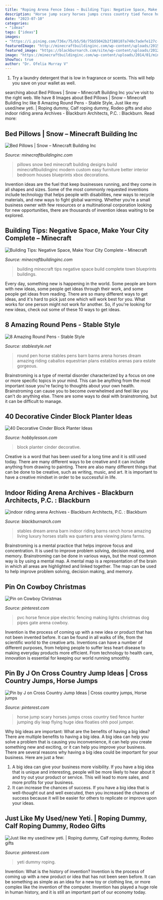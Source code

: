 ```yaml
---
title: "Roping Arena Fence Ideas ~ Building Tips: Negative Space, Make Your City Complete – Minecraft"
description: "Horse jump scary horses jumps cross country tied fence hunter jumping diy leap flying huge idea floaties ohh pool jumper"
date: "2023-07-10"
categories:
- "ideas"
tags: ["ideas"]
images:
- "https://i.pinimg.com/736x/75/b5/50/75b55042b2f280107a740c7adefe127c--yeti-cooler-horse-tips.jpg"
featuredImage: "http://minecraftbuildinginc.com/wp-content/uploads/2015/06/Minecraft-negative-space-how-to-build-ideas-tips-guides-perfect-city.jpg"
featured_image: "https://blackburnarch.com/site/wp-content/uploads/2012/02/img_4603.jpg"
image: "https://minecraftbuildinginc.com/wp-content/uploads/2014/01/minecraft-design-snow-as-pillows.jpg"
ShowToc: true
author: "Dr. Ofelia Murray V"
---
```



1. Try a laundry detergent that is low in fragrance or scents. This will help you save on your wallet as well.

	

		
searching about Bed Pillows | Snow – Minecraft Building Inc you've visit to the right web. We have 8 Images about Bed Pillows | Snow – Minecraft Building Inc like 8 Amazing Round Pens - Stable Style, Just like my used/new yeti. | Roping dummy, Calf roping dummy, Rodeo gifts and also indoor riding arena Archives - Blackburn Architects, P.C. : Blackburn. Read more:
		
    
## Bed Pillows | Snow – Minecraft Building Inc

<img loading=lazy src="https://minecraftbuildinginc.com/wp-content/uploads/2014/01/minecraft-design-snow-as-pillows.jpg" onerror="this.onerror=null;this.src='https://tse4.mm.bing.net/th?id=OIP.59s0Nk7V9akrLHf2Lq0bwwHaD4&amp;pid=15.1';" alt="Bed Pillows | Snow – Minecraft Building Inc">

_Source: minecraftbuildinginc.com_

>pillows snow bed minecraft building designs build minecraftbuildinginc modern custom easy furniture better interior bedroom houses blueprints xbox decorations. 

	

Invention ideas are the fuel that keep businesses running, and they come in all shapes and sizes. Some of the most commonly requested inventions include technology that helps people with disabilities, new ways to recycle materials, and new ways to fight global warming. Whether you’re a small business owner with few resources or a multinational corporation looking for new opportunities, there are thousands of invention ideas waiting to be explored.

    
## Building Tips: Negative Space, Make Your City Complete – Minecraft

<img loading=lazy src="http://minecraftbuildinginc.com/wp-content/uploads/2015/06/Minecraft-negative-space-how-to-build-ideas-tips-guides-perfect-city.jpg" onerror="this.onerror=null;this.src='https://tse2.mm.bing.net/th?id=OIP.RVIJ-FYly7O9C1kBXReV4QHaEY&amp;pid=15.1';" alt="Building Tips: Negative Space, Make Your City Complete – Minecraft">

_Source: minecraftbuildinginc.com_

>building minecraft tips negative space build complete town blueprints buildings. 

	

Every day, something new is happening in the world. Some people are born with new ideas, some people get ideas through their work, and some people get ideas from reading. There are so many different ways to get ideas, and it's hard to pick just one which will work best for you. What works for one person might not work for another. So, if you're looking for new ideas, check out some of these 10 ways to get ideas.

    
## 8 Amazing Round Pens - Stable Style

<img loading=lazy src="https://i2.wp.com/stablestyle.net/wp-content/uploads/2016/06/Stunning-round-pen-that-blends-in-with-the-home-and-its-features.jpg?fit=650%2C416" onerror="this.onerror=null;this.src='https://tse4.mm.bing.net/th?id=OIP.aK-EoV7B4sopp4sWABd7ggHaEv&amp;pid=15.1';" alt="8 Amazing Round Pens - Stable Style">

_Source: stablestyle.net_

>round pen horse stables pens barn barns arena horses dream amazing riding caballos equestrian plans establos arenas para estate gorgeous. 

	

Brainstroming is a type of mental disorder characterized by a focus on one or more specific topics in your mind. This can be anything from the most important issue you're facing to thoughts about your own health. Brainstroming can cause you to become overwhelmed and feel like you can't do anything else. There are some ways to deal with brainstroming, but it can be difficult to manage.

    
## 40 Decorative Cinder Block Planter Ideas

<img loading=lazy src="http://hobbylesson.com/wp-content/uploads/2019/01/Decorative-Cinder-Block-Planter-Ideas-1.jpg" onerror="this.onerror=null;this.src='https://tse1.mm.bing.net/th?id=OIP.fteiz-pNB1_YLIsP0nbXqAHaLH&amp;pid=15.1';" alt="40 Decorative Cinder Block Planter Ideas">

_Source: hobbylesson.com_

>block planter cinder decorative. 

	

Creative is a word that has been used for a long time and it is still used today. There are many different ways to be creative and it can include anything from drawing to painting. There are also many different things that can be done to be creative, such as writing, music, and art. It is important to have a creative mindset in order to be successful in life.

    
## Indoor Riding Arena Archives - Blackburn Architects, P.C. : Blackburn

<img loading=lazy src="https://blackburnarch.com/site/wp-content/uploads/2012/02/img_4603.jpg" onerror="this.onerror=null;this.src='https://tse2.mm.bing.net/th?id=OIP.Lk4d5VNsevxNXLYlIeNH6wHaE7&amp;pid=15.1';" alt="indoor riding arena Archives - Blackburn Architects, P.C. : Blackburn">

_Source: blackburnarch.com_

>stables dream arena barn indoor riding barns ranch horse amazing living luxury horses stalls wa quarters area viewing plans farms. 

	

Brainstroming is a mental practice that helps improve focus and concentration. It is used to improve problem solving, decision making, and memory. Brainstroming can be done in various ways, but the most common way is by using a mental map. A mental map is a representation of the brain in which all areas are highlighted and linked together. The map can be used to help improve problem solving, decision making, and memory.

    
## Pin On Cowboy Christmas

<img loading=lazy src="https://i.pinimg.com/736x/21/c6/65/21c66510300254e2fc1a891b98fd37cb--horse-fencing-pvc-pipes.jpg" onerror="this.onerror=null;this.src='https://tse1.mm.bing.net/th?id=OIP.DAUkbnYaGlx6EKIkOcW4iwHaFj&amp;pid=15.1';" alt="Pin on Cowboy Christmas">

_Source: pinterest.com_

>pvc horse fence pipe electric fencing making lights christmas dog pipes gate arena cowboy. 

	

Invention is the process of coming up with a new idea or product that has not been invented before. It can be found in all walks of life, from the scientific world to the creative arts. Inventions can have a number of different purposes, from helping people to suffer less heart disease to making everyday products more efficient. From technology to health care, innovation is essential for keeping our world running smoothly.

    
## Pin By J On Cross Country Jump Ideas | Cross Country Jumps, Horse Jumps

<img loading=lazy src="https://i.pinimg.com/originals/0f/34/31/0f343111f987caa68a748cba7e731c50.jpg" onerror="this.onerror=null;this.src='https://tse1.mm.bing.net/th?id=OIP.nqWsm0nxAXggXmo06O4SMQHaE6&amp;pid=15.1';" alt="Pin by J on Cross Country Jump Ideas | Cross country jumps, Horse jumps">

_Source: pinterest.com_

>horse jump scary horses jumps cross country tied fence hunter jumping diy leap flying huge idea floaties ohh pool jumper. 

	

Why big ideas are important: What are the benefits of having a big idea?
There are multiple benefits to having a big idea. A big idea can help you solve a problem that is causing you inconvenience, it can help you create something new and exciting, or it can help you improve your business. There are several reasons why having a big idea could be important for your business. Here are just a few: 
1) A big idea can give your business more visibility. If you have a big idea that is unique and interesting, people will be more likely to hear about it and try out your product or service. This will lead to more sales, and more profits for your business. 
2) It can increase the chances of success. If you have a big idea that is well-thought out and well executed, then you increased the chances of success because it will be easier for others to replicate or improve upon your ideas.

    
## Just Like My Used/new Yeti. | Roping Dummy, Calf Roping Dummy, Rodeo Gifts

<img loading=lazy src="https://i.pinimg.com/736x/75/b5/50/75b55042b2f280107a740c7adefe127c--yeti-cooler-horse-tips.jpg" onerror="this.onerror=null;this.src='https://tse1.mm.bing.net/th?id=OIP.SnyZYubOueKkVZQABgY14AHaHa&amp;pid=15.1';" alt="Just like my used/new yeti. | Roping dummy, Calf roping dummy, Rodeo gifts">

_Source: pinterest.com_

>yeti dummy roping. 

	

Invention: What is the history of invention?
Invention is the process of coming up with a new product or idea that has not been seen before. It can be something as simple as an idea for a new toy or clothing line, or more complex like the invention of the computer. Invention has played a huge role in human history, and it is still an important part of our economy today.

